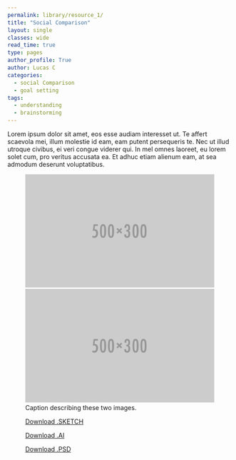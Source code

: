 ```yaml
---
permalink: library/resource_1/
title: "Social Comparison"
layout: single
classes: wide
read_time: true
type: pages
author_profile: True
author: Lucas C
categories:
  - social Comparison
  - goal setting
tags:
  - understanding
  - brainstorming
---
```

Lorem ipsum dolor sit amet, eos esse audiam interesset ut. Te affert scaevola mei, illum molestie id eam, eam putent persequeris te. Nec ut illud utroque civibus, ei veri congue viderer qui. In mel omnes laoreet, eu lorem solet cum, pro veritus accusata ea. Et adhuc etiam alienum eam, at sea admodum deserunt voluptatibus.

<figure class="half">
    <a href="/assets/images/500x300.png"><img src="/assets/images/500x300.png"></a>
    <a href="/assets/images/500x300.png"><img src="/assets/images/500x300.png"></a>
    <figcaption>Caption describing these two images.</figcaption>
</figure>

<figure class= "third">
<a href="#" class="btn btn--success btn--primary">Download .SKETCH</a>

<a href="#" class="btn btn--success btn--primary">Download .AI</a>

<a href="#" class="btn btn--success btn--primary">Download .PSD</a>
</figure>
